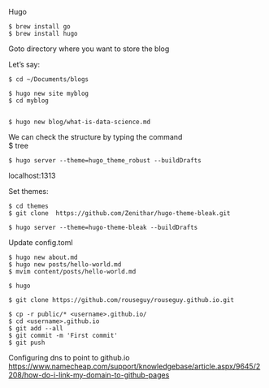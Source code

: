 Hugo

    $ brew install go  
    $ brew install hugo   

Goto directory where you want to store the blog

Let’s say:  

    $ cd ~/Documents/blogs  

    $ hugo new site myblog   
    $ cd myblog  


    $ hugo new blog/what-is-data-science.md 

We can check the structure by typing the command  
    $ tree  

    $ hugo server --theme=hugo_theme_robust --buildDrafts   

localhost:1313  

Set themes: 

    $ cd themes 
    $ git clone  https://github.com/Zenithar/hugo-theme-bleak.git 

    $ hugo server --theme=hugo-theme-bleak --buildDrafts  

Update config.toml

    $ hugo new about.md 
    $ hugo new posts/hello-world.md 
    $ mvim content/posts/hello-world.md 

    $ hugo  

    $ git clone https://github.com/rouseguy/rouseguy.github.io.git  

    $ cp -r public/* <username>.github.io/  
    $ cd <username>.github.io 
    $ git add --all 
    $ git commit -m 'First commit'  
    $ git push  




Configuring dns to point to github.io
https://www.namecheap.com/support/knowledgebase/article.aspx/9645/2208/how-do-i-link-my-domain-to-github-pages




